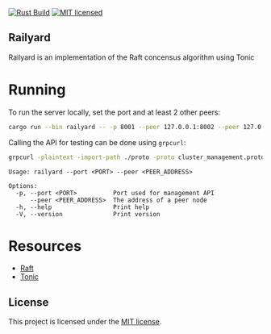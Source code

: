 
[![Rust Build](https://github.com/emersonmde/railyard/actions/workflows/rust.yml/badge.svg)](https://github.com/emersonmde/railyard/actions/workflows/rust.yml)
[![MIT licensed](https://img.shields.io/badge/license-MIT-blue.svg)](LICENSE)

## Railyard

Railyard is an implementation of the Raft concensus algorithm using Tonic

# Running

To run the server locally, set the port and at least 2 other peers:
```bash
cargo run --bin railyard -- -p 8001 --peer 127.0.0.1:8002 --peer 127.0.0.1:8003
```

Calling the API for testing can be done using `grpcurl`:
```bash
grpcurl -plaintext -import-path ./proto -proto cluster_management.proto -d '{"entries": ["test"]}' '[::1]:8001' railyard.ClusterManagement/AppendEntries
```

```text
Usage: railyard --port <PORT> --peer <PEER_ADDRESS>

Options:
  -p, --port <PORT>          Port used for management API
      --peer <PEER_ADDRESS>  The address of a peer node
  -h, --help                 Print help
  -V, --version              Print version
```


# Resources
- [Raft](https://raft.github.io/raft.pdf)
- [Tonic](https://github.com/hyperium/tonic)

## License

This project is licensed under the [MIT license](LICENSE).
